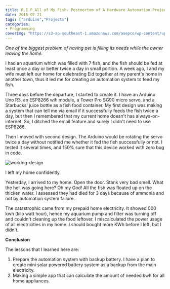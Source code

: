 ```yaml
---
title: R.I.P All of My Fish. Postmortem of A Hardware Automation Project
date: 2015-07-21
tags: ["arduino","Projects"]
categories:
- Programming
coverImg: "https://s3-ap-southeast-1.amazonaws.com/asepco/wp-content/uploads/2016/03/25203819/working-design-300x300.jpg"
---
```


_One of the biggest problem of having pet is filling its needs while the owner leaving the home._

I had an aquarium which was filled with 7 fish, and the fish should be fed at least once a day or better twice a day in small portion. A week ago, I and my wife must left our home for celebrating Eid together at my parent's home in another town, thus it led me for creating an automation system to feed my fish.

Three days before the departure, I started to create it. I have an Arduino Uno R3, an ESP8266 wifi module, a Tower Pro SG90 micro servo, and a Starbucks' juice bottle as a fish food container. My first design was making a system that can tell me via email if it successfully feeds the fish twice a day, but then I remembered that my current home doesn't has always-on-internet. So, I ditched the email feature and surely I didn't need to use ESP8266.

Then I moved with second design. The Arduino would be rotating the servo twice a day without notified me whether it fed the fish successfully or not. I tested it several times, and 150% sure that this device worked with zero bug in code.

![working-design](https://s3-ap-southeast-1.amazonaws.com/asepco/wp-content/uploads/2016/03/25203819/working-design-300x300.jpg)

I left my home confidently.

Yesterday, I arrived to my home. Open the door. Stank very bad smell. What the hell was going here? Oh my God! All the fish was floated up on the thicken water. I assessed they had died for 3 days because of ammonia and not by automation system failure.

The catastrophic came from my prepaid home electricity. It showed 000 kwh (kilo watt hour), hence my aquarium pump and filter was turning off and couldn't cleaning up the food leftover. I miscalculated the power usage of all electricities in my home. I should bought more KWh before I left, but I didn't.

**Conclusion**

The lessons that I learned here are:

1.  Prepare the automation system with backup battery. I have a plan to create mini solar powered battery system as a backup from the main electricity.
2.  Making a simple app that can calculate the amount of needed kwh for all home appliances.
